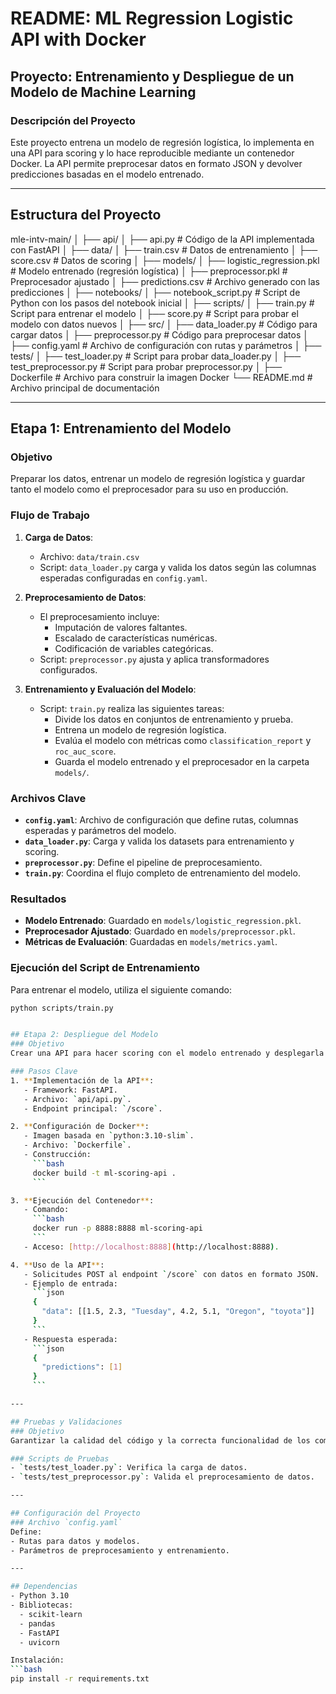 # README: ML Regression Logistic API with Docker

## Proyecto: Entrenamiento y Despliegue de un Modelo de Machine Learning

### Descripción del Proyecto
Este proyecto entrena un modelo de regresión logística, lo implementa en una API para scoring y lo hace reproducible mediante un contenedor Docker. La API permite preprocesar datos en formato JSON y devolver predicciones basadas en el modelo entrenado.

---

## Estructura del Proyecto

mle-intv-main/
│
├── api/
│   ├── api.py                 # Código de la API implementada con FastAPI
│
├── data/
│   ├── train.csv              # Datos de entrenamiento
│   ├── score.csv              # Datos de scoring
│
├── models/
│   ├── logistic_regression.pkl # Modelo entrenado (regresión logística)
│   ├── preprocessor.pkl       # Preprocesador ajustado
│   ├── predictions.csv        # Archivo generado con las predicciones
│
├── notebooks/
│   ├── notebook_script.py     # Script de Python con los pasos del notebook inicial
│
├── scripts/
│   ├── train.py               # Script para entrenar el modelo
│   ├── score.py               # Script para probar el modelo con datos nuevos
│
├── src/
│   ├── data_loader.py         # Código para cargar datos
│   ├── preprocessor.py        # Código para preprocesar datos
│   ├── config.yaml            # Archivo de configuración con rutas y parámetros
│
├── tests/
│   ├── test_loader.py         # Script para probar data_loader.py
│   ├── test_preprocessor.py   # Script para probar preprocessor.py
│
├── Dockerfile                 # Archivo para construir la imagen Docker
└── README.md                  # Archivo principal de documentación

---

## Etapa 1: Entrenamiento del Modelo

### Objetivo
Preparar los datos, entrenar un modelo de regresión logística y guardar tanto el modelo como el preprocesador para su uso en producción.

### Flujo de Trabajo
1. **Carga de Datos**:
   - Archivo: `data/train.csv`
   - Script: `data_loader.py` carga y valida los datos según las columnas esperadas configuradas en `config.yaml`.

2. **Preprocesamiento de Datos**:
   - El preprocesamiento incluye:
     - Imputación de valores faltantes.
     - Escalado de características numéricas.
     - Codificación de variables categóricas.
   - Script: `preprocessor.py` ajusta y aplica transformadores configurados.

3. **Entrenamiento y Evaluación del Modelo**:
   - Script: `train.py` realiza las siguientes tareas:
     - Divide los datos en conjuntos de entrenamiento y prueba.
     - Entrena un modelo de regresión logística.
     - Evalúa el modelo con métricas como `classification_report` y `roc_auc_score`.
     - Guarda el modelo entrenado y el preprocesador en la carpeta `models/`.

### Archivos Clave
- **`config.yaml`**: Archivo de configuración que define rutas, columnas esperadas y parámetros del modelo.
- **`data_loader.py`**: Carga y valida los datasets para entrenamiento y scoring.
- **`preprocessor.py`**: Define el pipeline de preprocesamiento.
- **`train.py`**: Coordina el flujo completo de entrenamiento del modelo.

### Resultados
- **Modelo Entrenado**: Guardado en `models/logistic_regression.pkl`.
- **Preprocesador Ajustado**: Guardado en `models/preprocessor.pkl`.
- **Métricas de Evaluación**: Guardadas en `models/metrics.yaml`.

### Ejecución del Script de Entrenamiento
Para entrenar el modelo, utiliza el siguiente comando:
```bash
python scripts/train.py


## Etapa 2: Despliegue del Modelo
### Objetivo
Crear una API para hacer scoring con el modelo entrenado y desplegarla en un contenedor Docker.

### Pasos Clave
1. **Implementación de la API**:
   - Framework: FastAPI.
   - Archivo: `api/api.py`.
   - Endpoint principal: `/score`.

2. **Configuración de Docker**:
   - Imagen basada en `python:3.10-slim`.
   - Archivo: `Dockerfile`.
   - Construcción:
     ```bash
     docker build -t ml-scoring-api .
     ```

3. **Ejecución del Contenedor**:
   - Comando:
     ```bash
     docker run -p 8888:8888 ml-scoring-api
     ```
   - Acceso: [http://localhost:8888](http://localhost:8888).

4. **Uso de la API**:
   - Solicitudes POST al endpoint `/score` con datos en formato JSON.
   - Ejemplo de entrada:
     ```json
     {
       "data": [[1.5, 2.3, "Tuesday", 4.2, 5.1, "Oregon", "toyota"]]
     }
     ```
   - Respuesta esperada:
     ```json
     {
       "predictions": [1]
     }
     ```

---

## Pruebas y Validaciones
### Objetivo
Garantizar la calidad del código y la correcta funcionalidad de los componentes.

### Scripts de Pruebas
- `tests/test_loader.py`: Verifica la carga de datos.
- `tests/test_preprocessor.py`: Valida el preprocesamiento de datos.

---

## Configuración del Proyecto
### Archivo `config.yaml`
Define:
- Rutas para datos y modelos.
- Parámetros de preprocesamiento y entrenamiento.

---

## Dependencias
- Python 3.10
- Bibliotecas:
  - scikit-learn
  - pandas
  - FastAPI
  - uvicorn

Instalación:
```bash
pip install -r requirements.txt
